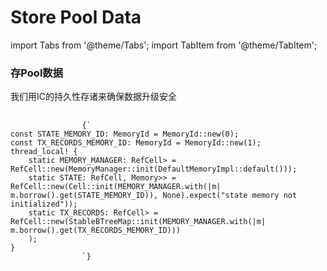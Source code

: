 # Store Pool Data

import Tabs from '@theme/Tabs';
import TabItem from '@theme/TabItem';

<div style={{ display: 'flex', gap: '20px' }}>
  <div style={{ flex: '1 0 50%' }}>
    <h3>存Pool数据</h3>
    <p>我们用IC的持久性存诸来确保数据升级安全</p>
  </div>

   <div style={{ flex: 1 }}>
      <TabItem value="source" label="Source" default>
        <Tabs>
          <TabItem value="memory" label="memory.rs" default>
          <pre style={{
              backgroundColor: '#f5f5f5',
              padding: '1rem',
              borderRadius: '4px',
              overflowX: 'scroll',
              fontFamily: 'monospace',
              fontSize: '14px',
              lineHeight: '1.5',
              margin: '0'
            }}>
              <code>
                {`
const STATE_MEMORY_ID: MemoryId = MemoryId::new(0);
const TX_RECORDS_MEMORY_ID: MemoryId = MemoryId::new(1);
thread_local! {
    static MEMORY_MANAGER: RefCell<MemoryManager<DefaultMemoryImpl>> = RefCell::new(MemoryManager::init(DefaultMemoryImpl::default()));
    static STATE: RefCell<Cell<Option<ExchangeState>, Memory>> = RefCell::new(Cell::init(MEMORY_MANAGER.with(|m| m.borrow().get(STATE_MEMORY_ID)), None).expect("state memory not initialized"));
    static TX_RECORDS: RefCell<StableBTreeMap<(Txid, bool), TxRecord, Memory>> = RefCell::new(StableBTreeMap::init(MEMORY_MANAGER.with(|m| m.borrow().get(TX_RECORDS_MEMORY_ID)))
    );
}
                `}
              </code>
            </pre>
          </TabItem>
        </Tabs>
      </TabItem>
  </div>
</div>